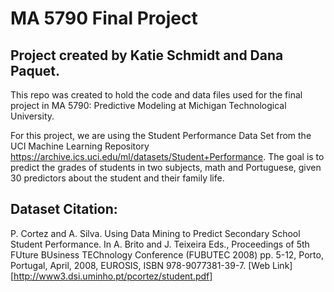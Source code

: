# MA 5790 Final Project

## Project created by Katie Schmidt and Dana Paquet.

This repo was created to hold the code and data files used for the final project in MA 5790: Predictive Modeling at Michigan Technological University. 

For this project, we are using the Student Performance Data Set from the UCI Machine Learning Repository https://archive.ics.uci.edu/ml/datasets/Student+Performance. The goal is to predict the grades of students in two subjects, math and Portuguese, given 30 predictors about the student and their family life.


## Dataset Citation:
P. Cortez and A. Silva. Using Data Mining to Predict Secondary School Student Performance. In A. Brito and J. Teixeira Eds., Proceedings of 5th FUture BUsiness TEChnology Conference (FUBUTEC 2008) pp. 5-12, Porto, Portugal, April, 2008, EUROSIS, ISBN 978-9077381-39-7.
\[Web Link\][http://www3.dsi.uminho.pt/pcortez/student.pdf]
